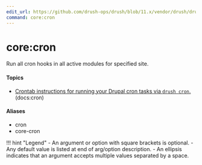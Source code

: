 ```yaml
---
edit_url: https://github.com/drush-ops/drush/blob/11.x/vendor/drush/drush/src/Drupal/Commands/core/DrupalCommands.php
command: core:cron
---
```

# core:cron

Run all cron hooks in all active modules for specified site.

#### Topics

- [Crontab instructions for running your Drupal cron tasks via `drush cron`.](../../vendor/drush/drush/docs/cron.md) (docs:cron)

#### Aliases

- cron
- core-cron

!!! hint "Legend"
    - An argument or option with square brackets is optional.
    - Any default value is listed at end of arg/option description.
    - An ellipsis indicates that an argument accepts multiple values separated by a space.